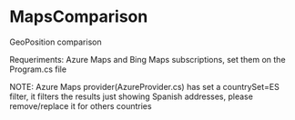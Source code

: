 # MapsComparison
GeoPosition comparison

Requeriments: Azure Maps and Bing Maps subscriptions, set them on the Program.cs file

NOTE: Azure Maps provider(AzureProvider.cs) has set a countrySet=ES filter, it filters the results just showing Spanish addresses, please remove/replace it for others countries 
